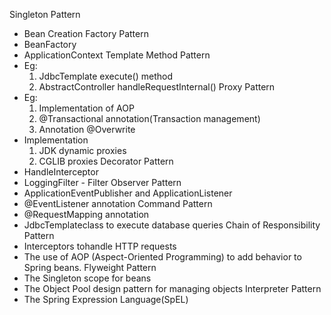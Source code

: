 Singleton Pattern
  - Bean Creation
Factory Pattern
  - BeanFactory
  - ApplicationContext
Template Method Pattern
  - Eg:
    1. JdbcTemplate execute() method
    2. AbstractController handleRequestInternal()
Proxy Pattern
  - Eg:
    1. Implementation of AOP
    2. @Transactional annotation(Transaction management)
    3. Annotation @Overwrite
  - Implementation
    1. JDK dynamic proxies
    2. CGLIB proxies
Decorator Pattern
  - HandleInterceptor
  - LoggingFilter - Filter
Observer Pattern
  - ApplicationEventPublisher and ApplicationListener
  - @EventListener annotation
Command Pattern
  - @RequestMapping annotation
  - JdbcTemplateclass to execute database queries
Chain of Responsibility Pattern
  - Interceptors tohandle HTTP requests
  - The use of AOP (Aspect-Oriented Programming) to add behavior to Spring beans.
Flyweight Pattern
  - The Singleton scope for beans
  - The Object Pool design pattern for managing objects
Interpreter Pattern
  - The Spring Expression Language(SpEL)

